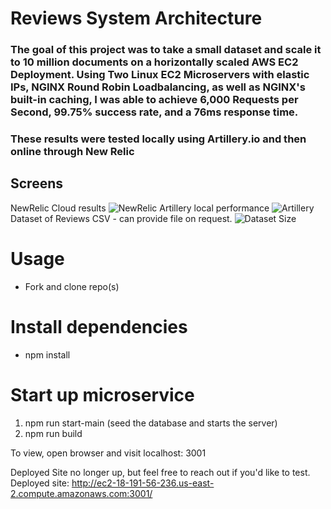 # Reviews System Architecture
### The goal of this project was to take a small dataset and scale it to 10 million documents on a horizontally scaled AWS EC2 Deployment. Using Two Linux EC2 Microservers with elastic IPs, NGINX Round Robin Loadbalancing, as well as NGINX's built-in caching, I was able to achieve 6,000 Requests per Second, 99.75% success rate, and a 76ms response time. 

### These results were tested locally using Artillery.io and then online through New Relic
## Screens
NewRelic Cloud results
![NewRelic](https://seeddata-sdc.s3-us-west-1.amazonaws.com/Screen+Shot+2020-06-15+at+5.17.19+PM.jpg)
Artillery local performance
![Artillery](https://seeddata-sdc.s3-us-west-1.amazonaws.com/Screen+Shot+2020-06-15+at+5.27.43+PM.jpg)
Dataset of Reviews CSV - can provide file on request.
![Dataset Size](https://seeddata-sdc.s3-us-west-1.amazonaws.com/Screen+Shot+2020-06-15+at+5.28.38+PM.jpg)
# Usage
  - Fork and clone repo(s)
# Install dependencies
  - npm install
# Start up microservice
1. npm run start-main (seed the database and starts the server)
2. npm run build

To view, open browser and visit localhost: 3001

Deployed Site no longer up, but feel free to reach out if you'd like to test.
Deployed site: http://ec2-18-191-56-236.us-east-2.compute.amazonaws.com:3001/

